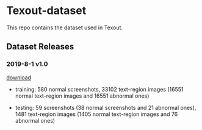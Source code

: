 # Texout-dataset

This repo contains the dataset used in Texout.

## Dataset Releases

### 2019-8-1 v1.0 

[download](https://mega.nz/#!ClNVDQQK!d6nC874iA4TFRKZkTbDT2_DuZOb7j4W331bV7a-RZPY)

* training: 580 normal screenshots, 33102 text-region images (16551 normal text-region images and 16551 abnormal ones)

* testing: 59 screenshots (38 normal screenshots and 21 abnormal ones), 1481 text-region images (1405 normal text-region images and 76 abnormal ones)